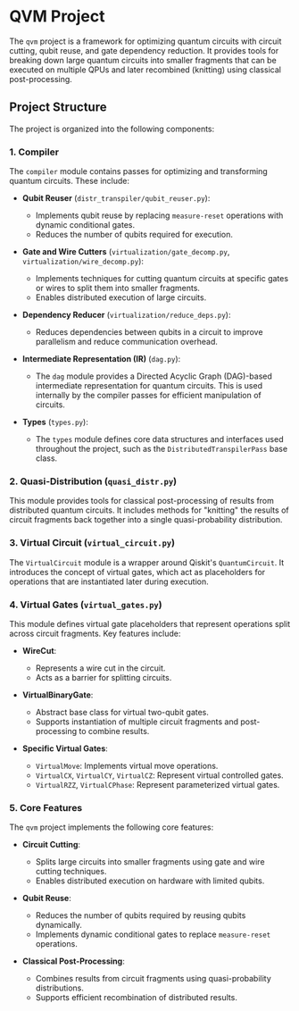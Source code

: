 # QVM Project

The `qvm` project is a framework for optimizing quantum circuits with circuit cutting, qubit reuse, and gate dependency reduction. It provides tools for breaking down large quantum circuits into smaller fragments that can be executed on multiple QPUs and later recombined (knitting) using classical post-processing.

## Project Structure

The project is organized into the following components:

### 1. **Compiler**
The `compiler` module contains passes for optimizing and transforming quantum circuits. These include:

- **Qubit Reuser** (`distr_transpiler/qubit_reuser.py`):
  - Implements qubit reuse by replacing `measure-reset` operations with dynamic conditional gates.
  - Reduces the number of qubits required for execution.

- **Gate and Wire Cutters** (`virtualization/gate_decomp.py`, `virtualization/wire_decomp.py`):
  - Implements techniques for cutting quantum circuits at specific gates or wires to split them into smaller fragments.
  - Enables distributed execution of large circuits.

- **Dependency Reducer** (`virtualization/reduce_deps.py`):
  - Reduces dependencies between qubits in a circuit to improve parallelism and reduce communication overhead.

- **Intermediate Representation (IR)** (`dag.py`):
    - The `dag` module provides a Directed Acyclic Graph (DAG)-based intermediate representation for quantum circuits. This is used internally by the compiler passes for efficient manipulation of circuits.

- **Types** (`types.py`):
    - The `types` module defines core data structures and interfaces used throughout the project, such as the `DistributedTranspilerPass` base class.

### 2. **Quasi-Distribution** (`quasi_distr.py`)
This module provides tools for classical post-processing of results from distributed quantum circuits. It includes methods for "knitting" the results of circuit fragments back together into a single quasi-probability distribution.

### 3. **Virtual Circuit** (`virtual_circuit.py`)
The `VirtualCircuit` module is a wrapper around Qiskit's `QuantumCircuit`. It introduces the concept of virtual gates, which act as placeholders for operations that are instantiated later during execution.

### 4. **Virtual Gates** (`virtual_gates.py`)
This module defines virtual gate placeholders that represent operations split across circuit fragments. Key features include:

- **WireCut**:
  - Represents a wire cut in the circuit.
  - Acts as a barrier for splitting circuits.

- **VirtualBinaryGate**:
  - Abstract base class for virtual two-qubit gates.
  - Supports instantiation of multiple circuit fragments and post-processing to combine results.

- **Specific Virtual Gates**:
  - `VirtualMove`: Implements virtual move operations.
  - `VirtualCX`, `VirtualCY`, `VirtualCZ`: Represent virtual controlled gates.
  - `VirtualRZZ`, `VirtualCPhase`: Represent parameterized virtual gates.

### 5. **Core Features**
The `qvm` project implements the following core features:
- **Circuit Cutting**:
  - Splits large circuits into smaller fragments using gate and wire cutting techniques.
  - Enables distributed execution on hardware with limited qubits.

- **Qubit Reuse**:
  - Reduces the number of qubits required by reusing qubits dynamically.
  - Implements dynamic conditional gates to replace `measure-reset` operations.

- **Classical Post-Processing**:
  - Combines results from circuit fragments using quasi-probability distributions.
  - Supports efficient recombination of distributed results.

